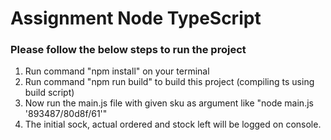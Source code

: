 # Assignment Node TypeScript
### Please follow the below steps to run the project

1.  Run command "npm install" on your terminal
2.  Run command "npm run build" to build this project (compiling ts using build script)
3.  Now run the main.js file with given sku as argument like "node main.js '893487/80d8f/61'"
4.  The initial sock, actual ordered and stock left will be logged on console.

